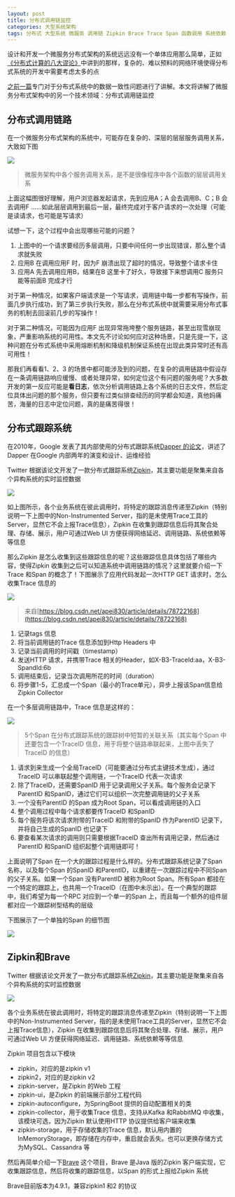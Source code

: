 ```yaml
---
layout: post
title: 分布式调用链监控
categories: 大型系统架构 
tags: 分布式 大型系统 微服务 调用链 Zipkin Brace Trace Span 函数调用 系统依赖 雪崩 熔断机制 降级机制 Dapper 分布式主键 Kafka RabbitMQ 
---
```


设计和开发一个微服务分布式架构的系统远远没有一个单体应用那么简单，正如[《分布式计算的八大谬论》](http://xumenger.github.io/the-eight-fallacies-of-distributed-computing-20180817/)中讲到的那样，复杂的、难以预料的网络环境使得分布式系统的开发中需要考虑太多的点

[之前一篇](http://xumenger.github.io/distributed-transaction-20181021/)专门对于分布式系统中的数据一致性问题进行了讲解。本文将讲解了微服务分布式架构中的另一个技术领域：分布式调用链监控

## 分布式调用链路

在一个微服务分布式架构的系统中，可能存在复杂的、深层的层层服务调用关系，大致如下图

![](../media/image/2018-11-01/01.png)

>微服务架构中各个服务调用关系，是不是很像程序中各个函数的层层调用关系

上面这幅图很好理解，用户浏览器发起请求，先到应用A；A 会去调用B、C；B 会去调用F ……如此层层调用到最后一层，最终完成对于客户请求的一次处理（可能是读请求，也可能是写请求）

试想一下，这个过程中会出现哪些可能的问题？

1. 上图中的一个请求要经历多层调用，只要中间任何一步出现错误，那么整个请求就失败
2. 应用B 在调用应用F 时，因为F 崩溃出现了超时的情况，导致整个请求卡住
3. 应用A 先去调用应用B，结果在B 这里卡了好久，导致接下来想调用C 服务只能等前面B 完成才行

对于第一种情况，如果客户端请求是一个写请求，调用链中每一步都有写操作，前面几步执行成功，到了第三步执行失败，那么在分布式系统中就需要采用分布式事务的机制去回滚前几步的写操作！

对于第二种情况，可能因为应用F 出现异常拖垮整个服务链路，甚至出现雪崩现象，严重影响系统的可用性。本文先不讨论如何应对这种场景，只是先提一下，这种问题在分布式系统中采用熔断机制和降级机制保证系统在出现此类异常时还有高可用性！

那我们再看看1、2、3 的场景中都可能涉及到的问题，在复杂的调用链路中假设存在一条调用链路响应缓慢、或者处理异常，如何定位这个有问题的服务呢？大多数开发的第一反应可能是**看日志**，依次分析调用链路上各个系统的日志文件，然后定位具体出问题的那个服务，但只要有过类似排查经历的同学都会知道，真他妈痛苦，海量的日志中定位问题，真的是痛苦得很！

## 分布式跟踪系统

在2010年，Google 发表了其内部使用的分布式跟踪系统[Dapper 的论文](http://bigbully.github.io/Dapper-translation/)，讲述了Dapper 在Google 内部两年的演变和设计、运维经验

Twitter 根据该论文开发了一款分布式跟踪系统[Zipkin](https://github.com/openzipkin/zipkin)，其主要功能是聚集来自各个异构系统的实时监控数据

![](../media/image/2018-11-01/02.png)

如上图所示，各个业务系统在彼此调用时，将特定的跟踪消息传递至Zipkin（特别说明一下上图中的Non-Instrumented Server，指的是未使用Trace工具的Server，显然它不会上报Trace信息），Zipkin 在收集到跟踪信息后将其聚合处理、存储、展示，用户可通过Web UI 方便获得网络延迟、调用链路、系统依赖等等信息

那么Zipkin 是怎么收集到这些跟踪信息的呢？这些跟踪信息具体包括了哪些内容，使得Zipkin 收集到之后可以知道系统中调用链路的情况？这里就要介绍一下Trace 和Span 的概念了！下图展示了应用代码发起一次HTTP GET 请求时，怎么收集Trace 信息的

![](../media/image/2018-11-01/03.png)

>来自[https://blog.csdn.net/apei830/article/details/78722168](https://blog.csdn.net/apei830/article/details/78722168)

1. 记录tags 信息
2. 将当前调用链的Trace 信息添加到Http Headers 中
3. 记录当前调用的时间戳（timestamp）
4. 发送HTTP 请求，并携带Trace 相关的Header，如X-B3-TraceId:aa，X-B3-SpandId:6b
5. 调用结束后，记录当次调用所花的时间（duration）
6. 将步骤1-5，汇总成一个Span（最小的Trace单元），异步上报该Span信息给Zipkin Collector

在一个多层调用链路中，Trace 信息是这样的：

![](../media/image/2018-11-01/04.png)

>5个Span 在分布式跟踪系统的跟踪树中短暂的关联关系（其实每个Span 中还要包含一个TraceID 信息，用于将整个链路串联起来，上图中丢失了TraceID 的信息）

1. 请求到来生成一个全局TraceID（可能要通过分布式主键技术生成），通过TraceID 可以串联起整个调用链，一个TraceID 代表一次请求
2. 除了TraceID，还需要SpanID 用于记录调用父子关系。每个服务会记录下ParentID 和SpanID，通过它们可以组织一次完整调用链的父子关系
3. 一个没有ParentID 的Span 成为Root Span，可以看成调用链的入口
4. 整个调用过程中每个请求都要传TraceID 和SpanID
5. 每个服务将该次请求附带的TraceID 和附带的SpanID 作为ParentID 记录下，并将自己生成的SpanID 也记录下
6. 要查看某次请求的调用则只需要根据TraceID 查出所有调用记录，然后通过ParentID 和SpanID 组织起整个调用链即可！

上面说明了Span 在一个大的跟踪过程是什么样的。分布式跟踪系统记录了Span 名称，以及每个Span 的SpanID 和ParentID，以重建在一次跟踪过程中不同Span 的父子关系。如果一个Span 没有ParentID 被称为Root Span。所有Span 都挂在一个特定的跟踪上，也共用一个TraceID（在图中未示出）。在一个典型的跟踪中，我们希望为每一个RPC 对应到一个单一的Span 上，而且每一个额外的组件层都对应一个跟踪树型结构的层级

下图展示了一个单独的Span 的细节图

![](../media/image/2018-11-01/05.png)

## Zipkin和Brave

Twitter 根据该论文开发了一款分布式跟踪系统[Zipkin](https://github.com/openzipkin/zipkin)，其主要功能是聚集来自各个异构系统的实时监控数据

![](../media/image/2018-11-01/02.png)

各个业务系统在彼此调用时，将特定的跟踪消息传递至Zipkin（特别说明一下上图中的Non-Instrumented Server，指的是未使用Trace工具的Server，显然它不会上报Trace信息），Zipkin 在收集到跟踪信息后将其聚合处理、存储、展示，用户可通过Web UI 方便获得网络延迟、调用链路、系统依赖等等信息

Zipkin 项目包含以下模块

* zipkin，对应的是zipkin v1 
* zipkin2，对应的是zipkin v2 
* zipkin-server，是Zipkin 的Web 工程
* zipkin-ui，是Zipkin 的前端展示部分工程代码
* zipkin-autoconfigure，为SpringBoot 提供的自动配置相关的类
* zipkin-collector，用于收集Trace 信息，支持从Kafka 和RabbitMQ 中收集，该模块可选，因为Zipkin 默认使用HTTP 协议提供给客户端来收集 
* zipkin-storage，用于存储收集的Trace 信息，默认用内置的InMemoryStorage，即存储在内存中，重启就会丢失。也可以更换存储方式为MySQL、Cassandra 等

然后再简单介绍一下[Brave](https://github.com/openzipkin/brave) 这个项目，Brave 是Java 版的Zipkin 客户端实现，它收集跟踪信息，然后将收集的跟踪信息，以Span 的形式上报给Zipkin 系统

Brave目前版本为4.9.1，兼容zipkin1 和2 的协议
